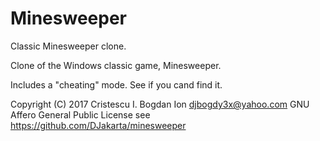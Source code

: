 # Minesweeper
Classic Minesweeper clone.  

Clone of the Windows classic game, Minesweeper.

Includes a "cheating" mode. See if you cand find it.  

Copyright (C) 2017 Cristescu I. Bogdan Ion
djbogdy3x@yahoo.com
GNU Affero General Public License
see https://github.com/DJakarta/minesweeper
